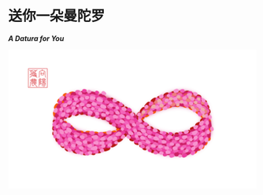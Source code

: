 <!-- Created by 向阳花花农 (The Sunflorist) on 2024-11-22. -->
<!-- The Sunflorist's Shangri-La © 2024 by The Sunflorist is licensed under CC BY-NC-SA 4.0, all rights reserved. -->

# 送你一朵曼陀罗

***A Datura for You***

<img src="../imgs/Mobius.png" alt="Mobius" class="bg-transparent align-center">
